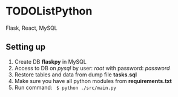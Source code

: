 # TODOListPython
Flask, React, MySQL

## Setting up
1. Create DB **flaskpy** in MySQL
2. Access to DB on *pysql* by user: *root* with password: *password*
3. Restore tables and data from dump file **tasks.sql**
4. Make sure you have all python modules from **requirements.txt**
5. Run command: ``` $ python ./src/main.py```
